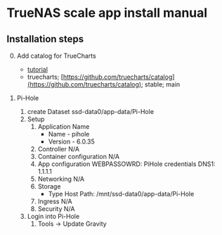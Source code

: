 # TrueNAS scale app install manual

## Installation steps

0. Add catalog for TrueCharts
    - [tutorial](https://truecharts.org/docs/manual/SCALE%20Apps/Quick-Start%20Guides/Adding-TrueCharts/)
    - truecharts; [https://github.com/truecharts/catalog](https://github.com/truecharts/catalog); stable; main

1. Pi-Hole
    1. create Dataset
        ssd-data0/app-data/Pi-Hole
    2. Setup
        1. Application Name
            - Name - pihole
            - Version - 6.0.35
        2. Controller
            N/A
        3. Container configuration
            N/A
        4. App configuration
            WEBPASSOWRD: PiHole credentials
            DNS1: 1.1.1.1
        5. Networking
            N/A
        6. Storage
            - Type
                Host Path: /mnt/ssd-data0/app-data/Pi-Hole
        7. Ingress
            N/A
        8. Security
            N/A
    3. Login into Pi-Hole
        1. Tools -> Update Gravity
